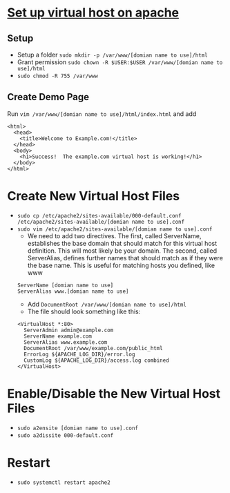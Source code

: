 # [Set up virtual host on apache](https://www.digitalocean.com/community/tutorials/how-to-set-up-apache-virtual-hosts-on-ubuntu-16-04)

## Setup

* Setup a folder `sudo mkdir -p /var/www/[domian name to use]/html`
* Grant permission `sudo chown -R $USER:$USER /var/www/[domian name to use]/html`
* `sudo chmod -R 755 /var/www`

## Create Demo Page

Run `vim /var/www/[domian name to use]/html/index.html` and add
```
<html>
  <head>
    <title>Welcome to Example.com!</title>
  </head>
  <body>
    <h1>Success!  The example.com virtual host is working!</h1>
  </body>
</html>
```

# Create New Virtual Host Files

* `sudo cp /etc/apache2/sites-available/000-default.conf /etc/apache2/sites-available/[domian name to use].conf`
* `sudo vim /etc/apache2/sites-available/[domian name to use].conf`
  * We need to add two directives. The first, called ServerName, establishes the base domain that should match for this virtual host definition. This will most likely be your domain. The second, called ServerAlias, defines further names that should match as if they were the base name. This is useful for matching hosts you defined, like www
  ```
  ServerName [domian name to use]
  ServerAlias www.[domian name to use]
  ```
  * Add `DocumentRoot /var/www/[domian name to use]/html`
  * The file should look something like this:
  ```
  <VirtualHost *:80>
    ServerAdmin admin@example.com
    ServerName example.com
    ServerAlias www.example.com
    DocumentRoot /var/www/example.com/public_html
    ErrorLog ${APACHE_LOG_DIR}/error.log
    CustomLog ${APACHE_LOG_DIR}/access.log combined
  </VirtualHost>
  ```

# Enable/Disable the New Virtual Host Files

* `sudo a2ensite [domian name to use].conf`
* `sudo a2dissite 000-default.conf`

# Restart

* `sudo systemctl restart apache2`
